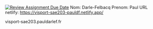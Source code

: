 [![Review Assignment Due Date](https://classroom.github.com/assets/deadline-readme-button-22041afd0340ce965d47ae6ef1cefeee28c7c493a6346c4f15d667ab976d596c.svg)](https://classroom.github.com/a/_DENqoZ4)
Nom: Darle-Felbacq
Prenom: Paul
URL netlify:  https://visport-sae203-pauldf.netlify.app/

visport-sae203.pauldarlef.fr